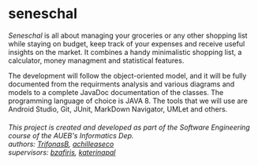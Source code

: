 # seneschal

*Seneschal* is all about managing your groceries or any other shopping list while staying on budget, keep track of your expenses and receive useful insights on the market. It combines a handy minimalistic shopping list, a calculator, money managment and statistical features.

The development will follow the object-oriented model, and it will be fully documented from the requirments analysis and various diagrams and models to a complete JavaDoc documentation of the classes.
The programming language of choice is JAVA 8. The tools that we will use are Android Studio, Git, JUnit, MarkDown Navigator, UMLet and others.

###### This project is created and developed as part of the Software Engineering course of the AUEB's Informatics Dep.<br/> authors: [TrifonasB](https://github.com/TrifonasB), [achilleaseco](https://github.com/achilleaseco)<br/> supervisors: [bzafiris](https://github.com/bzafiris), [katerinapal](https://github.com/katerinapal)

